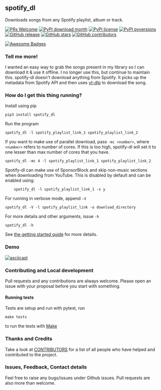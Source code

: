 ## spotify_dl

Downloads songs from any Spotify playlist, album or track.

[![PRs Welcome](https://img.shields.io/badge/PRs-welcome-brightgreen.svg?style=flat-square)](http://makeapullrequest.com)
[![PyPI download month](https://img.shields.io/pypi/dm/spotify_dl.svg)](https://pypi.python.org/pypi/spotify_dl/)
[![PyPI license](https://img.shields.io/pypi/l/spotify_dl.svg)](https://pypi.python.org/pypi/spotify_dl/)
[![PyPI pyversions](https://img.shields.io/pypi/pyversions/spotify_dl.svg)](https://pypi.python.org/pypi/spotify_dl/)
[![GitHub release](https://img.shields.io/github/release/SathyaBhat/spotify-dl.svg)](https://GitHub.com/SathyaBhat/spotify-dl/releases/)
[![GitHub stars](https://img.shields.io/github/stars/SathyaBhat/spotify-dl.svg?style=social&label=Star&maxAge=2592000)](https://GitHub.com/SathyaBhat/spotify-dl/stargazers/)
[![GitHub contributors](https://img.shields.io/github/contributors/SathyaBhat/spotify-dl.svg)](https://GitHub.com/SathyaBhat/spotify-dl/graphs/contributors/)

[![Awesome Badges](https://img.shields.io/badge/badges-awesome-green.svg)](https://github.com/Naereen/badges)

### Tell me more!

I wanted an easy way to grab the songs present in my library so I can download it & use it offline. I no longer use this, but continue to maintain this. spotify-dl doesn't download anything from Spotify. It picks up the metadata from Spotify API and then uses [yt-dlp](https://github.com/yt-dlp/yt-dlp) to download the song.

### How do I get this thing running?

Install using pip

    pip3 install spotify_dl

Run the program

    spotify_dl -l spotify_playlist_link_1 spotify_playlist_link_2

If you want to make use of parallel download, pass `-mc <number>`, where `<number>` refers to number of cores. If this is too high, spotify-dl will set it to one lesser than max number of cores that you have.

    spotify_dl -mc 4 -l spotify_playlist_link_1 spotify_playlist_link_2

Spotify-dl can make use of SponsorBlock and skip non-music sections when downloading from YouTube. This is disabled by default and can be enabled using:

        spotify_dl -l spotify_playlist_link_1 -s y

For running in verbose mode, append `-V`

    spotify_dl -V -l spotify_playlist_link -o download_directory

For more details and other arguments, issue `-h`

    spotify_dl -h

See [the getting started guide](https://github.com/SathyaBhat/spotify-dl/blob/master/GETTING_STARTED.md) for more details.

### Demo

[![asciicast](https://asciinema.org/a/488558.svg)](https://asciinema.org/a/488558)

### Contributing and Local development

Pull requests and any contributions are always welcome. Please open an issue with your proposal before you start with something.

#### Running tests

Tests are setup and run with pytest, run

    make tests

to run the tests with [Make](https://www.gnu.org/software/make/)

### Thanks and Credits

Take a look at [CONTRIBUTORS](https://github.com/SathyaBhat/spotify-dl/graphs/contributors) for a list of all people who have helped and contributed to the project.

### Issues, Feedback, Contact details

Feel free to raise any bugs/issues under Github issues. Pull requests are also more than welcome.
